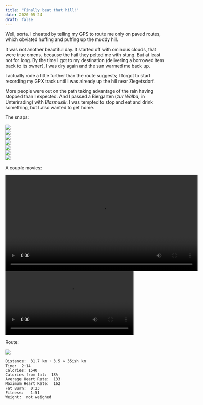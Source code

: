 ```yaml
---
title: "Finally beat that hill!"
date: 2020-05-24
draft: false
---
```

Well, sorta.  I cheated by telling my GPS to route me only on paved routes, which obviated huffing and puffing up the muddy hill.

It was not another beautiful day.  It started off with ominous clouds, that were true omens, because the hail they pelted me with stung.  But at least not for long.  By the time I got to my destination (delivering a borrowed item back to its owner), I was dry again and the sun warmed me back up.
 
I actually rode a little further than the route suggests; I forgot to start recording my GPX track until I was already up the hill near Ziegetsdorf.  

More people were out on the path taking advantage of the rain having stopped than I expected.  And I passed a Biergarten (*zur Walba*, in Unterirading) with *Blasmusik*.  I was tempted to stop and eat and drink something, but I also wanted to get home. 

The snaps:


![](/IMG_20200524_104104562_s.jpg)  
![](/IMG_20200524_115629123_s.jpg)  
![](/IMG_20200524_120330233_s.jpg)  
![](/IMG_20200524_120708517_s.jpg)  
![](/IMG_20200524_121200720_s.jpg)  
![](/IMG_20200524_122236196_s.jpg)  
![](/IMG_20200524_122659482_s.jpg)  

A couple movies:

<video controls="controls" src="/grassy.mp4" width="600">
    Your browser does not support the HTML5 Video element.
</video>

<video controls="controls" src="/blassy.mp4" width="400">
    Your browser does not support the HTML5 Video element.
</video>


Route:

![](/20200524.jpg)

```
Distance:  31.7 km + 3.5 ≈ 35ish km 
Time:  2:14
Calories: 1540
Calories from fat:  18%
Average Heart Rate:  133
Maximum Heart Rate:  162
Fat Burn:  0:23
Fitness:   1:51 
Weight:  not weighed
```


